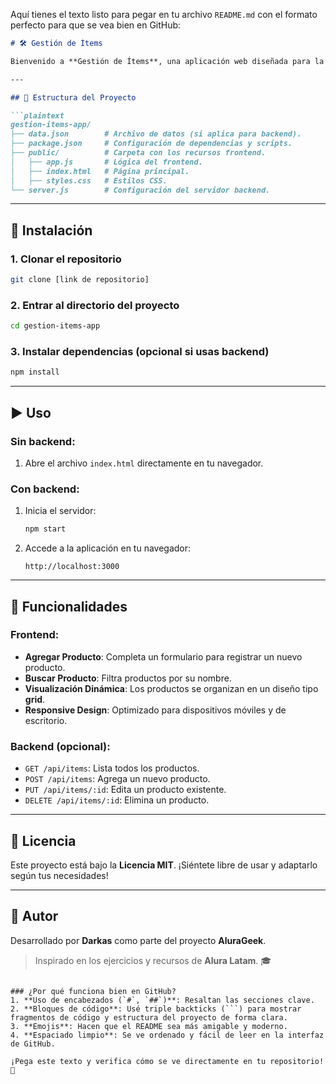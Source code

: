 Aquí tienes el texto listo para pegar en tu archivo `README.md` con el formato perfecto para que se vea bien en GitHub:

```markdown
# 🛠️ Gestión de Ítems

Bienvenido a **Gestión de Ítems**, una aplicación web diseñada para la gestión de productos. Este proyecto utiliza **HTML**, **CSS**, **JavaScript**, y puede complementarse con **Node.js** y **Express** para funcionalidades backend.

---

## 📂 Estructura del Proyecto

```plaintext
gestion-items-app/
├── data.json        # Archivo de datos (si aplica para backend).
├── package.json     # Configuración de dependencias y scripts.
├── public/          # Carpeta con los recursos frontend.
│   ├── app.js       # Lógica del frontend.
│   ├── index.html   # Página principal.
│   ├── styles.css   # Estilos CSS.
└── server.js        # Configuración del servidor backend.
```

---

## 🚀 Instalación

### 1. Clonar el repositorio
```bash
git clone [link de repositorio]
```

### 2. Entrar al directorio del proyecto
```bash
cd gestion-items-app
```

### 3. Instalar dependencias (opcional si usas backend)
```bash
npm install
```

---

## ▶️ Uso

### **Sin backend:**
1. Abre el archivo `index.html` directamente en tu navegador.

### **Con backend:**
1. Inicia el servidor:
   ```bash
   npm start
   ```
2. Accede a la aplicación en tu navegador:
   ```
   http://localhost:3000
   ```

---

## 🌟 Funcionalidades

### Frontend:
- **Agregar Producto**: Completa un formulario para registrar un nuevo producto.
- **Buscar Producto**: Filtra productos por su nombre.
- **Visualización Dinámica**: Los productos se organizan en un diseño tipo **grid**.
- **Responsive Design**: Optimizado para dispositivos móviles y de escritorio.

### Backend (opcional):
- `GET /api/items`: Lista todos los productos.
- `POST /api/items`: Agrega un nuevo producto.
- `PUT /api/items/:id`: Edita un producto existente.
- `DELETE /api/items/:id`: Elimina un producto.

---

## 📜 Licencia

Este proyecto está bajo la **Licencia MIT**. ¡Siéntete libre de usar y adaptarlo según tus necesidades!

---

## 👤 Autor

Desarrollado por **Darkas** como parte del proyecto **AluraGeek**.

> Inspirado en los ejercicios y recursos de **Alura Latam**. 🎓
```

### ¿Por qué funciona bien en GitHub?
1. **Uso de encabezados (`#`, `##`)**: Resaltan las secciones clave.
2. **Bloques de código**: Usé triple backticks (```) para mostrar fragmentos de código y estructura del proyecto de forma clara.
3. **Emojis**: Hacen que el README sea más amigable y moderno.
4. **Espaciado limpio**: Se ve ordenado y fácil de leer en la interfaz de GitHub.

¡Pega este texto y verifica cómo se ve directamente en tu repositorio! 🎉
